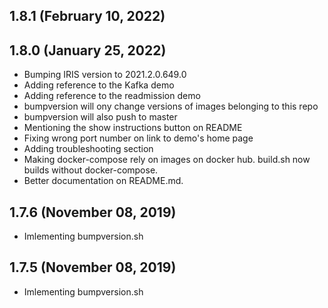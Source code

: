 ## 1.8.1 (February 10, 2022)


## 1.8.0 (January 25, 2022)
  - Bumping IRIS version to 2021.2.0.649.0
  - Adding reference to the Kafka demo
  - Adding reference to the readmission demo
  - bumpversion will ony change versions of images belonging to this repo
  - bumpversion will also push to master
  - Mentioning the show instructions button on README
  - Fixing wrong port number on link to demo's home page
  - Adding troubleshooting section
  - Making docker-compose rely on images on docker hub. build.sh now builds without docker-compose. 
  - Better documentation on README.md.

## 1.7.6 (November 08, 2019)
  - Imlementing bumpversion.sh

## 1.7.5 (November 08, 2019)
  - Imlementing bumpversion.sh

